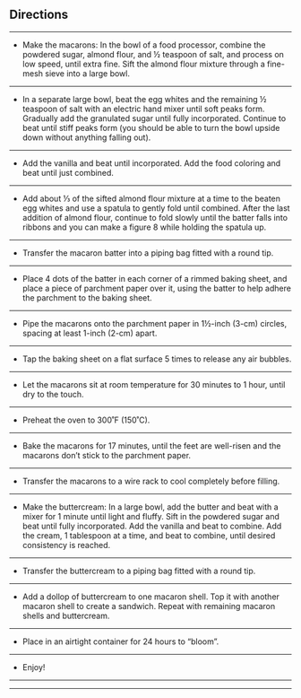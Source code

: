 ## Directions
*** 

* Make the macarons: In the bowl of a food processor, combine the powdered sugar, almond flour, and ½ teaspoon of salt, and process on low speed, until extra fine. Sift the almond flour mixture through a fine-mesh sieve into a large bowl.
***
* In a separate large bowl, beat the egg whites and the remaining ½ teaspoon of salt with an electric hand mixer until soft peaks form. Gradually add the granulated sugar until fully incorporated. Continue to beat until stiff peaks form (you should be able to turn the bowl upside down without anything falling out).
***
* Add the vanilla and beat until incorporated. Add the food coloring and beat until just combined.
***
* Add about ⅓ of the sifted almond flour mixture at a time to the beaten egg whites and use a spatula to gently fold until combined. After the last addition of almond flour, continue to fold slowly until the batter falls into ribbons and you can make a figure 8 while holding the spatula up.
***
* Transfer the macaron batter into a piping bag fitted with a round tip.
***
* Place 4 dots of the batter in each corner of a rimmed baking sheet, and place a piece of parchment paper over it, using the batter to help adhere the parchment to the baking sheet.
***
* Pipe the macarons onto the parchment paper in 1½-inch (3-cm) circles, spacing at least 1-inch (2-cm) apart.
***
* Tap the baking sheet on a flat surface 5 times to release any air bubbles.
***
* Let the macarons sit at room temperature for 30 minutes to 1 hour, until dry to the touch.
***
* Preheat the oven to 300˚F (150˚C).
***
* Bake the macarons for 17 minutes, until the feet are well-risen and the macarons don’t stick to the parchment paper.
***
* Transfer the macarons to a wire rack to cool completely before filling.
***
* Make the buttercream: In a large bowl, add the butter and beat with a mixer for 1 minute until light and fluffy. Sift in the powdered sugar and beat until fully incorporated. Add the vanilla and beat to combine. Add the cream, 1 tablespoon at a time, and beat to combine, until desired consistency is reached.
***
* Transfer the buttercream to a piping bag fitted with a round tip.
***
* Add a dollop of buttercream to one macaron shell. Top it with another macaron shell to create a sandwich. Repeat with remaining macaron shells and buttercream.
***
* Place in an airtight container for 24 hours to “bloom”.
***
* Enjoy!
***
***